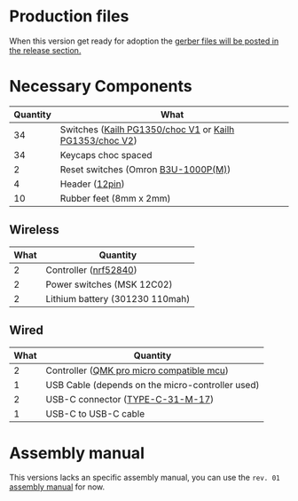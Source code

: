# Production files

When this version get ready for adoption the [gerber files will be posted in the release section.](https://github.com/anothermimich/K02/releases)

# Necessary Components

| Quantity | What                                                                                                                                                          |
| -------- | ------------------------------------------------------------------------------------------------------------------------------------------------------------- |
| 34       | Switches ([Kailh PG1350/choc V1](https://cdn-shop.adafruit.com/product-files/5113/CHOC+keyswitch_Kailh-CPG135001D01_C400229.pdf) or [Kailh PG1353/choc V2]()) |
| 34       | Keycaps choc spaced                                                                                                                                           |
| 2        | Reset switches (Omron [B3U-1000P(M)](https://omronfs.omron.com/en_US/ecb/products/pdf/en-b3u.pdf))                                                            |
| 4        | Header ([12pin](https://github.com/joric/nrfmicro/wiki/Sockets))                                                                                              |
| 10       | Rubber feet (8mm x 2mm)                                                                                                                                       |

## Wireless

| What | Quantity                                                                     |
| ---- | ---------------------------------------------------------------------------- |
| 2    | Controller ([nrf52840](https://github.com/joric/nrfmicro/wiki/Alternatives)) |
| 2    | Power switches (MSK 12C02)                                                   |
| 2    | Lithium battery (301230 110mah)                                              |

## Wired

| What | Quantity                                                                                                                                     |
| ---- | -------------------------------------------------------------------------------------------------------------------------------------------- |
| 2    | Controller ([QMK pro micro compatible mcu](https://github.com/qmk/qmk_firmware/blob/master/docs/compatible_microcontrollers.md))             |
| 1    | USB Cable (depends on the micro-controller used)                                                                                             |
| 2    | USB-C connector ([TYPE-C-31-M-17](https://www.lcsc.com/datasheet/lcsc_datasheet_2410010030_Korean-Hroparts-Elec-TYPE-C-31-M-17_C283540.pdf)) |
| 1    | USB-C to USB-C cable                                                                                                                         |

# Assembly manual

This versions lacks an specific assembly manual, you can use the `rev. 01` [assembly manual](https://github.com/anothermimich/K02/blob/main/other/manuals/k02-assembly-manual.pdf) for now.
